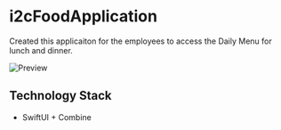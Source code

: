 # i2cFoodApplication
  Created this applicaiton for the employees to access the Daily Menu for lunch and dinner.

![Preview](../i2cFoodApplication/[Screenshot]/Screenshot-1.png)

## Technology Stack
- SwiftUI + Combine

